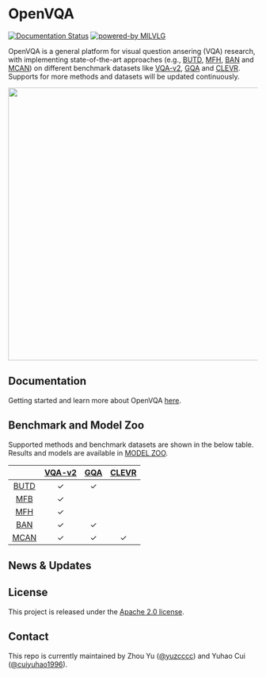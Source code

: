 # OpenVQA

<div>
	<a href="https://openvqa.readthedocs.io/en/latest/?badge=latest"><img alt="Documentation Status" src="https://readthedocs.org/projects/openvqa/badge/?version=latest"/></a>
	<a href="https://github.com/MILVLG"><img alt="powered-by MILVLG" src="https://img.shields.io/badge/powered%20by-MILVLG-orange.svg?style=flat&amp;colorA=E1523D&amp;colorB=007D8A"/></a>
</div>

OpenVQA is a general platform for visual question ansering (VQA) research, with implementing state-of-the-art approaches (e.g., [BUTD](https://arxiv.org/abs/1707.07998), [MFH](https://arxiv.org/abs/1708.03619), [BAN](https://arxiv.org/abs/1805.07932) and [MCAN](https://arxiv.org/abs/1906.10770)) on different benchmark datasets like [VQA-v2](https://visualqa.org/), [GQA](https://cs.stanford.edu/people/dorarad/gqa/index.html) and [CLEVR](https://cs.stanford.edu/people/jcjohns/clevr/). Supports for more methods and datasets will be updated continuously.



<p align="center">
	<img src="misc/openvqa_overall.png" width="550">
</p>


## Documentation

Getting started and learn more about OpenVQA [here](https://openvqa.readthedocs.io/en/latest/).

## Benchmark and Model Zoo

Supported methods and benchmark datasets are shown in the below table.
Results and models are available in [MODEL ZOO](https://openvqa.readthedocs.io/en/latest/basic/model_zoo.html).

|                                           | [VQA-v2](https://visualqa.org/) | [GQA](https://cs.stanford.edu/people/dorarad/gqa/index.html) | [CLEVR](https://cs.stanford.edu/people/jcjohns/clevr/) |
|:-----------------------------------------:|:-------------------------------:|:------------------------------------------------------------:|:------------------------------------------------------:|
| [BUTD](https://arxiv.org/abs/1707.07998)  | ✓                               |      ✓                                                        |                                                        |
| [MFB](https://arxiv.org/abs/1708.01471v1) | ✓                               |                                                              |                                                        |
| [MFH](https://arxiv.org/abs/1708.03619)   | ✓                               |                                                              |                                                        |
| [BAN](https://arxiv.org/abs/1805.07932)   | ✓                               |       ✓                                                       |                                                        |
| [MCAN](https://arxiv.org/abs/1906.10770)  | ✓                               | ✓                                                            | ✓                                                      |

## News & Updates

## License

This project is released under the [Apache 2.0 license](LICENSE).

## Contact

This repo is currently maintained by Zhou Yu ([@yuzcccc](https://github.com/yuzcccc)) and Yuhao Cui ([@cuiyuhao1996](https://github.com/cuiyuhao1996)).
